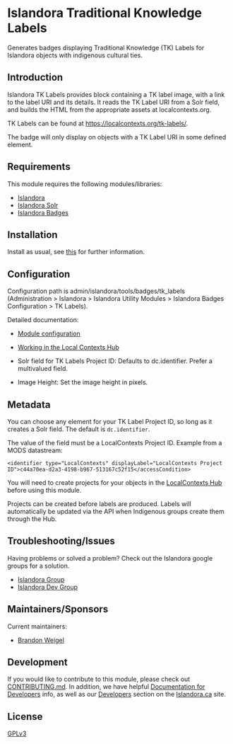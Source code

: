 # Islandora Traditional Knowledge Labels

Generates badges displaying Traditional Knowledge (TK) Labels for Islandora objects with indigenous cultural ties.

## Introduction

Islandora TK Labels provides block containing a TK label image, with a link to the label URI and its details.
It reads the TK Label URI from a Solr field, and builds the HTML from the appropriate assets at localcontexts.org.

TK Labels can be found at https://localcontexts.org/tk-labels/.

The badge will only display on objects with a TK Label URI in some defined element.

## Requirements

This module requires the following modules/libraries:

* [Islandora](https://github.com/islandora/islandora)
* [Islandora Solr](https://github.com/islandora/islandora_solr)
* [Islandora Badges](../../)

## Installation

Install as usual, see [this](https://drupal.org/documentation/install/modules-themes/modules-7) for further information.

## Configuration

Configuration path is admin/islandora/tools/badges/tk_labels (Administration > Islandora > Islandora Utility Modules > Islandora Badges Configuration > TK Labels).

Detailed documentation:
* [Module configuration](https://docs.google.com/document/d/1QHZuCZwPbLvufSr1v4xoRwkaFWxZnp3TluCqwnSNLdU/edit)
* [Working in the Local Contexts Hub](https://docs.google.com/document/d/1x0RsD2Wp405Se3II5UzYXZj9Si-z7mCR3AM9Xy1Oeug/edit)

* Solr field for TK Labels Project ID: Defaults to dc.identifier. Prefer a multivalued field.
* Image Height: Set the image height in pixels.

## Metadata

You can choose any element for your TK Label Project ID, so long as it creates a Solr field. The default is `dc.identifier`.

The value of the field must be a LocalContexts Project ID. Example from a MODS datastream:

`<identifier type="LocalContexts" displayLabel="LocalContexts Project ID">c44a70ea-d2a3-4198-b967-513167c52f15</accessCondition>`

You will need to create projects for your objects in the [LocalContexts Hub](https://localcontextshub.org) before using this module.

Projects can be created before labels are produced. Labels will automatically be updated via the API when Indigenous groups create them through the Hub.

## Troubleshooting/Issues

Having problems or solved a problem? Check out the Islandora google groups for a solution.

* [Islandora Group](https://groups.google.com/forum/?hl=en&fromgroups#!forum/islandora)
* [Islandora Dev Group](https://groups.google.com/forum/?hl=en&fromgroups#!forum/islandora-dev)

## Maintainers/Sponsors

Current maintainers:

* [Brandon Weigel](https://github.com/bondjimbond)

## Development

If you would like to contribute to this module, please check out [CONTRIBUTING.md](CONTRIBUTING.md). In addition, we have helpful [Documentation for Developers](https://github.com/Islandora/islandora/wiki#wiki-documentation-for-developers) info, as well as our [Developers](http://islandora.ca/developers) section on the [Islandora.ca](http://islandora.ca) site.

## License

[GPLv3](http://www.gnu.org/licenses/gpl-3.0.txt)
